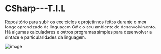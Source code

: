 # CSharp---T.I.L

Repositório para subir os exercicíos e projetinhos feitos durante o meu longo aprendizado da linguagem C# e o seu ambiente de desenvolvimento. 
Há algumas calculadores e outros programas simples para desenvolver a sintaxe e particularidades da linguagem. 

![image](https://user-images.githubusercontent.com/91551542/235166768-44860d5e-5ada-492a-8b54-14b6a672634e.png)


